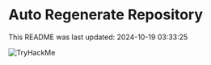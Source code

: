 # Auto Regenerate Repository

This README was last updated: 2024-10-19 03:33:25

 ![TryHackMe](https://tryhackme.com/badge/533634)